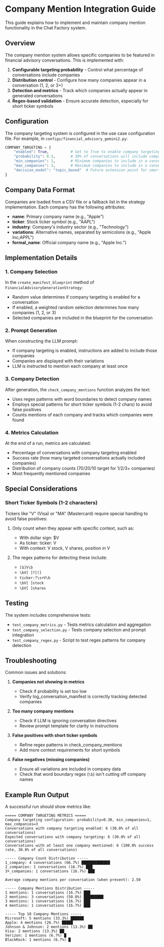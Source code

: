 # Company Mention Integration Guide

This guide explains how to implement and maintain company mention functionality in the Chat Factory system.

## Overview

The company mention system allows specific companies to be featured in financial advisory conversations. This is implemented with:

1. **Configurable targeting probability** - Control what percentage of conversations include companies
2. **Distribution control** - Configure how many companies appear in a conversation (1, 2, or 3+)
3. **Detection and metrics** - Track which companies actually appear in generated conversations
4. **Regex-based validation** - Ensure accurate detection, especially for short ticker symbols

## Configuration

The company targeting system is configured in the use case configuration file. For example, in `configs/financial_advisory_gemini2.py`:

```python
COMPANY_TARGETING = {
    "enabled": True,          # Set to True to enable company targeting
    "probability": 0.3,       # 30% of conversations will include company mentions
    "min_companies": 1,       # Minimum companies to include in a conversation
    "max_companies": 3,       # Maximum companies to include in a conversation
    "decision_model": "topic_based"  # Future extension point for smarter company selection
}
```

## Company Data Format

Companies are loaded from a CSV file or a fallback list in the strategy implementation. Each company has the following attributes:

- **name**: Primary company name (e.g., "Apple")
- **ticker**: Stock ticker symbol (e.g., "AAPL")
- **industry**: Company's industry sector (e.g., "Technology")
- **variations**: Alternative names, separated by semicolons (e.g., "Apple Inc;APPL")
- **formal_name**: Official company name (e.g., "Apple Inc.")

## Implementation Details

### 1. Company Selection

In the `create_manifest_blueprint` method of `FinancialAdvisoryGenerationStrategy`:

- Random value determines if company targeting is enabled for a conversation
- If enabled, a weighted random selection determines how many companies (1, 2, or 3)
- Selected companies are included in the blueprint for the conversation

### 2. Prompt Generation

When constructing the LLM prompt:
- If company targeting is enabled, instructions are added to include those companies
- Companies are displayed with their variations
- LLM is instructed to mention each company at least once

### 3. Company Detection

After generation, the `check_company_mentions` function analyzes the text:
- Uses regex patterns with word boundaries to detect company names
- Employs special patterns for short ticker symbols (1-2 chars) to avoid false positives
- Counts mentions of each company and tracks which companies were found

### 4. Metrics Calculation

At the end of a run, metrics are calculated:
- Percentage of conversations with company targeting enabled
- Success rate (how many targeted conversations actually included companies)
- Distribution of company counts (70/20/10 target for 1/2/3+ companies)
- Most frequently mentioned companies

## Special Considerations

### Short Ticker Symbols (1-2 characters)

Tickers like "V" (Visa) or "MA" (Mastercard) require special handling to avoid false positives:

1. Only count when they appear with specific context, such as:
   - With dollar sign: $V
   - As ticker: ticker: V
   - With context: V stock, V shares, position in V

2. The regex patterns for detecting these include:
   - `[$]V\b`
   - `\bV[ ]?[(]`
   - `ticker:?\s+V\b`
   - `\bV[ ]stock`
   - `\bV[ ]shares`

## Testing

The system includes comprehensive tests:
- `test_company_metrics.py` - Tests metrics calculation and aggregation
- `test_company_selection.py` - Tests company selection and prompt integration
- `test_company_regex.py` - Script to test regex patterns for company detection

## Troubleshooting

Common issues and solutions:

1. **Companies not showing in metrics**
   - Check if probability is set too low
   - Verify log_conversation_manifest is correctly tracking detected companies

2. **Too many company mentions**
   - Check if LLM is ignoring conversation directives
   - Review prompt template for clarity in instructions

3. **False positives with short ticker symbols**
   - Refine regex patterns in check_company_mentions
   - Add more context requirements for short symbols

4. **False negatives (missing companies)**
   - Ensure all variations are included in company data
   - Check that word boundary regex (`\b`) isn't cutting off company names

## Example Run Output

A successful run should show metrics like:

```
===== COMPANY TARGETING METRICS =====
Company targeting configuration: probability=0.30, min_companies=1, max_companies=3
Conversations with company targeting enabled: 6 (30.0% of all conversations)
Expected conversations with company targeting: 6 (30.0% of all conversations)
Conversations with at least one company mentioned: 6 (100.0% success rate, 30.0% of all conversations)

----- Company Count Distribution -----
1_company: 4 conversations (66.7%) █████████████
2_companies: 1 conversations (16.7%) ███
3+_companies: 1 conversations (16.7%) ███

Average company mentions per conversation (when present): 2.50

----- Company Mentions Distribution -----
1 mentions: 1 conversations (16.7%) ███
2 mentions: 3 conversations (50.0%) █████████
3 mentions: 1 conversations (16.7%) ███
4 mentions: 1 conversations (16.7%) ███

----- Top 10 Company Mentions -----
Microsoft: 5 mentions (33.3%) ██████
Apple: 4 mentions (26.7%) █████
Johnson & Johnson: 2 mentions (13.3%) ██
Visa: 2 mentions (13.3%) ██
Verizon: 1 mentions (6.7%) █
BlackRock: 1 mentions (6.7%) █
```